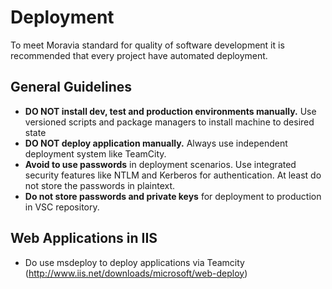 # Deployment

To meet Moravia standard for quality of software development it is recommended that every project have automated deployment.

## General Guidelines
* **DO NOT install dev, test and production environments manually.** Use versioned scripts and package managers to install machine to desired state
* **DO NOT deploy application manually.** Always use independent deployment system like TeamCity.
* **Avoid to use passwords** in deployment scenarios. Use integrated security features like NTLM and Kerberos for authentication. At least do not store the passwords in plaintext. 
* **Do not store passwords and private keys** for deployment to production in VSC repository.

## Web Applications in IIS
* Do use msdeploy to deploy applications via Teamcity (http://www.iis.net/downloads/microsoft/web-deploy)
